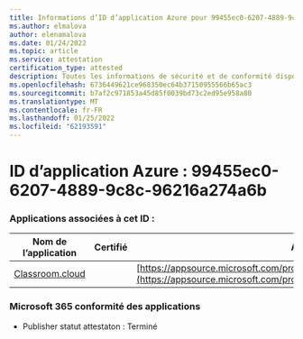 ```yaml
---
title: Informations d’ID d’application Azure pour 99455ec0-6207-4889-9c8c-96216a274a6b
ms.author: elmalova
author: elenamalova
ms.date: 01/24/2022
ms.topic: article
ms.service: attestation
certification_type: attested
description: Toutes les informations de sécurité et de conformité disponibles pour 99455ec0-6207-4889-9c8c-96216a274a6b.
ms.openlocfilehash: 6736449621ce968350ec64b37150955566b65ac3
ms.sourcegitcommit: b7af2c971853a45d85f0039bd73c2ed95e958a80
ms.translationtype: MT
ms.contentlocale: fr-FR
ms.lasthandoff: 01/25/2022
ms.locfileid: "62193591"
---
```

# <a name="azure-app-id-99455ec0-6207-4889-9c8c-96216a274a6b"></a>ID d’application Azure : 99455ec0-6207-4889-9c8c-96216a274a6b


### <a name="apps-associated-with-this-id"></a>Applications associées à cet ID :
| **Nom de l’application** | **Certifié** | **Afficher dans AppSource** |
|--------------|---------------|-----------------------|
| [Classroom.cloud](https://docs.microsoft.com/microsoft-365-app-certification/forward/netsupportltd1595255396224.classroom_cloud) |  | [https://appsource.microsoft.com/product/office/netsupportltd1595255396224.classroom_cloud](https://appsource.microsoft.com/product/office/netsupportltd1595255396224.classroom_cloud) |

### <a name="microsoft-365-app-compliance-status"></a>Microsoft 365 conformité des applications
- Publisher statut attestaton : Terminé
